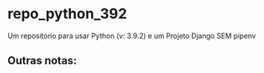 # repo_python_392

Um repositório para usar Python (v: 3.9.2) e um Projeto Django SEM pipenv

## Outras notas:
